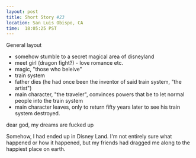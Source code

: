 ```yaml
---
layout: post
title: Short Story #23
location: San Luis Obispo, CA
time:  18:05:25 PST
---
```


General layout

 * somehow stumble to a secret magical area of disneyland 
 * meet girl (dragon fight?) - love romance etc.
 * magic, "those who beleive"
 * train system
 * father dies (he had once been the inventor of said train system, "the artist")
 * main character, "the traveler", convinces powers that be to let normal people into the train system
 * main character leaves, only to return fifty years later to see his train system destroyed.

dear god, my dreams are fucked up
 

Somehow, I had ended up in Disney Land. I'm not entirely sure what happened or
how it happened, but my friends had dragged me along to the happiest place on
earth.

